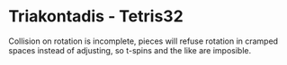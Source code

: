 # Triakontadis - Tetris32

Collision on rotation is incomplete, pieces will refuse rotation in cramped spaces instead of adjusting, so t-spins and the like are imposible.
